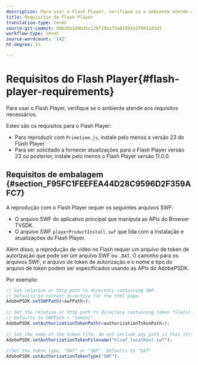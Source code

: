 ```yaml
---
description: Para usar o Flash Player, verifique se o ambiente atende aos requisitos necessários.
title: Requisitos do Flash Player
translation-type: tm+mt
source-git-commit: 89bdda1d4bd5c126f19ba75a819942df901183d1
workflow-type: tm+mt
source-wordcount: '142'
ht-degree: 1%

---
```



# Requisitos do Flash Player{#flash-player-requirements}

Para usar o Flash Player, verifique se o ambiente atende aos requisitos necessários.

<!--<a id="section_FEE654D506EC4D85AE77302AD2A27777"></a>-->

Estes são os requisitos para o Flash Player:

* Para reproduzir com `Primetime.js`, instale pelo menos a versão 23 do Flash Player.
* Para ser solicitado a fornecer atualizações para o Flash Player versão 23 ou posterior, instale pelo menos o Flash Player versão 11.0.0.

## Requisitos de embalagem {#section_F95FC1FEEFEA44D28C9596D2F359AFC7}

A reprodução com o Flash Player requer os seguintes arquivos SWF:

* O arquivo SWF do aplicativo principal que manipula as APIs do Browser TVSDK.
* O arquivo SWF `playerProductInstall.swf` que lida com a instalação e atualizações do Flash Player.

Além disso, a reprodução de vídeo no Flash requer um arquivo de token de autorização que pode ser um arquivo SWF ou `.DAT`. O caminho para os arquivos SWF, o arquivo de token de autorização e o nome e tipo do arquivo de token podem ser especificados usando as APIs do AdobePSDK.

Por exemplo:

```js
// Set relative or http path to directory containing SWF.  
// Defaults to current directory for the html page. 
AdobePSDK.setSWFPath(<swfPath>); 
 
// Set the relative or http path to directory containing token file(s). 
// Defaults to SWFPath + "token/". 
AdobePSDK.setAuthorizationTokenPath(<authorizationTokenPath>); 
 
// Set the name of the token file, do not include any path in this string. 
AdobePSDK.setAuthorizationTokenFilename("hlsaf_localhost.swf"); 
 
//Set the token type, "DAT" or "SWF". Defaults to "DAT" 
AdobePSDK.setAuthorizationTokenType("SWF");
```

